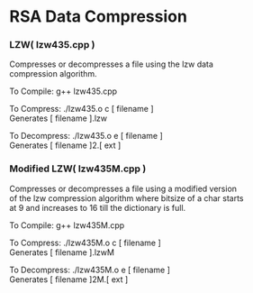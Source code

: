 # RSA Data Compression
### LZW( lzw435.cpp )
Compresses or decompresses a file using the lzw data  
compression algorithm.  
   
To Compile: g++ lzw435.cpp   
   
To Compress: ./lzw435.o c [ filename ]   
Generates [ filename ].lzw   
   
To Decompress: ./lzw435.o e [ filename ]   
Generates [ filename ]2.[ ext ]   
### Modified LZW( lzw435M.cpp )
Compresses or decompresses a file using a modified version   
of the lzw compression algorithm where bitsize of a char starts   
at 9 and increases to 16 till the dictionary is full.   
   
To Compile: g++ lzw435M.cpp    
    
To Compress: ./lzw435M.o c [ filename ]   
Generates [ filename ].lzwM   
   
To Decompress: ./lzw435M.o e [ filename ]   
Generates [ filename ]2M.[ ext ]